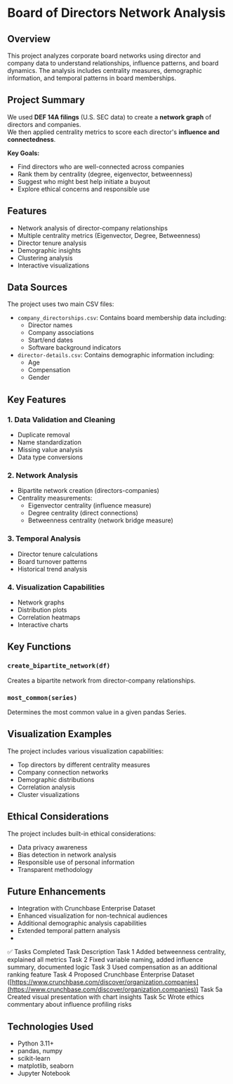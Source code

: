 # Board of Directors Network Analysis

## Overview
This project analyzes corporate board networks using director and company data to understand relationships, influence patterns, and board dynamics. The analysis includes centrality measures, demographic information, and temporal patterns in board memberships.

## Project Summary

We used **DEF 14A filings** (U.S. SEC data) to create a **network graph** of directors and companies.  
We then applied centrality metrics to score each director's **influence and connectedness**.

**Key Goals:**
- Find directors who are well-connected across companies
- Rank them by centrality (degree, eigenvector, betweenness)
- Suggest who might best help initiate a buyout
- Explore ethical concerns and responsible use

## Features
- Network analysis of director-company relationships
- Multiple centrality metrics (Eigenvector, Degree, Betweenness)
- Director tenure analysis
- Demographic insights
- Clustering analysis
- Interactive visualizations

## Data Sources
The project uses two main CSV files:
- `company_directorships.csv`: Contains board membership data including:
  - Director names
  - Company associations
  - Start/end dates
  - Software background indicators
- `director-details.csv`: Contains demographic information including:
  - Age
  - Compensation
  - Gender

## Key Features

### 1. Data Validation and Cleaning
- Duplicate removal
- Name standardization
- Missing value analysis
- Data type conversions

### 2. Network Analysis
- Bipartite network creation (directors-companies)
- Centrality measurements:
  - Eigenvector centrality (influence measure)
  - Degree centrality (direct connections)
  - Betweenness centrality (network bridge measure)

### 3. Temporal Analysis
- Director tenure calculations
- Board turnover patterns
- Historical trend analysis

### 4. Visualization Capabilities
- Network graphs
- Distribution plots
- Correlation heatmaps
- Interactive charts

## Key Functions

### `create_bipartite_network(df)`
Creates a bipartite network from director-company relationships.

### `most_common(series)`
Determines the most common value in a given pandas Series.

## Visualization Examples
The project includes various visualization capabilities:
- Top directors by different centrality measures
- Company connection networks
- Demographic distributions
- Correlation analysis
- Cluster visualizations

## Ethical Considerations
The project includes built-in ethical considerations:
- Data privacy awareness
- Bias detection in network analysis
- Responsible use of personal information
- Transparent methodology

## Future Enhancements
- Integration with Crunchbase Enterprise Dataset
- Enhanced visualization for non-technical audiences
- Additional demographic analysis capabilities
- Extended temporal pattern analysis
- 
✅ Tasks Completed
Task	Description
Task 1	Added betweenness centrality, explained all metrics
Task 2	Fixed variable naming, added influence summary, documented logic
Task 3	Used compensation as an additional ranking feature
Task 4	Proposed Crunchbase Enterprise Dataset ([https://www.crunchbase.com/discover/organization.companies](https://www.crunchbase.com/discover/organization.companies)) 
Task 5a	Created visual presentation with chart insights
Task 5c	Wrote ethics commentary about influence profiling risks

## Technologies Used

- Python 3.11+
- pandas, numpy
- scikit-learn
- matplotlib, seaborn
- Jupyter Notebook

